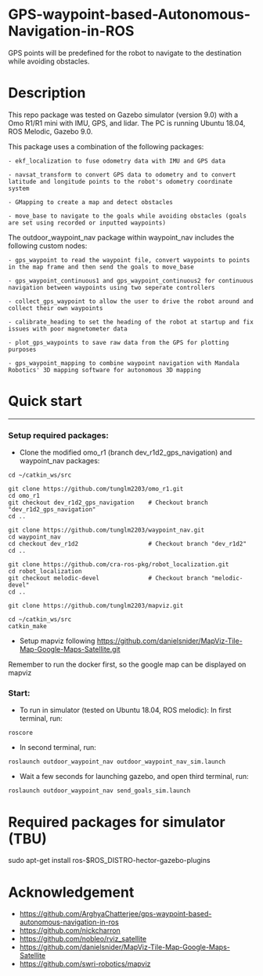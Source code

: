 # GPS-waypoint-based-Autonomous-Navigation-in-ROS
GPS points will be predefined for the robot to navigate to the destination while avoiding obstacles.


# Description

This repo package was tested on Gazebo simulator (version 9.0) with a Omo R1/R1 mini with IMU, GPS, and lidar. The PC is running Ubuntu 18.04, ROS Melodic, Gazebo 9.0.

This package uses a combination of the following packages:

	- ekf_localization to fuse odometry data with IMU and GPS data

	- navsat_transform to convert GPS data to odometry and to convert latitude and longitude points to the robot's odometry coordinate system

	- GMapping to create a map and detect obstacles
	
	- move_base to navigate to the goals while avoiding obstacles (goals are set using recorded or inputted waypoints)

The outdoor_waypoint_nav package within waypoint_nav includes the following custom nodes:
	
	- gps_waypoint to read the waypoint file, convert waypoints to points in the map frame and then send the goals to move_base
	
	- gps_waypoint_continuous1 and gps_waypoint_continuous2 for continuous navigation between waypoints using two seperate controllers
	
	- collect_gps_waypoint to allow the user to drive the robot around and collect their own waypoints
	
	- calibrate_heading to set the heading of the robot at startup and fix issues with poor magnetometer data
	
	- plot_gps_waypoints to save raw data from the GPS for plotting purposes
	
	- gps_waypoint_mapping to combine waypoint navigation with Mandala Robotics' 3D mapping software for autonomous 3D mapping


# Quick start

----------------
### Setup required packages:

- Clone the modified omo_r1 (branch dev_r1d2_gps_navigation) and waypoint_nav packages:

```
cd ~/catkin_ws/src

git clone https://github.com/tunglm2203/omo_r1.git
cd omo_r1
git checkout dev_r1d2_gps_navigation    # Checkout branch "dev_r1d2_gps_navigation"
cd ..

git clone https://github.com/tunglm2203/waypoint_nav.git
cd waypoint_nav
cd checkout dev_r1d2                    # Checkout branch "dev_r1d2"
cd ..

git clone https://github.com/cra-ros-pkg/robot_localization.git
cd robot_localization
git checkout melodic-devel              # Checkout branch "melodic-devel"
cd ..

git clone https://github.com/tunglm2203/mapviz.git

cd ~/catkin_ws/src
catkin_make 
```

- Setup mapviz following https://github.com/danielsnider/MapViz-Tile-Map-Google-Maps-Satellite.git

Remember to run the docker first, so the google map can be displayed on mapviz

### Start:

- To run in simulator (tested on Ubuntu 18.04, ROS melodic):
In first terminal, run:
```
roscore
```

- In second terminal, run:
```
roslaunch outdoor_waypoint_nav outdoor_waypoint_nav_sim.launch

```

- Wait a few seconds for launching gazebo, and open third terminal, run:
```
roslaunch outdoor_waypoint_nav send_goals_sim.launch

```

# Required packages for simulator (TBU)
sudo apt-get install ros-$ROS_DISTRO-hector-gazebo-plugins

# Acknowledgement

- https://github.com/ArghyaChatterjee/gps-waypoint-based-autonomous-navigation-in-ros
- https://github.com/nickcharron
- https://github.com/nobleo/rviz_satellite
- https://github.com/danielsnider/MapViz-Tile-Map-Google-Maps-Satellite
- https://github.com/swri-robotics/mapviz
